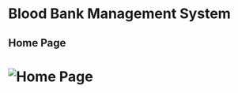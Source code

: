  
# Blood Bank Management System

## Home Page
![Home Page](https://user-images.githubusercontent.com/67548404/162787896-ed10508e-02e6-4b80-8fe5-c64c41ad41a7.jpeg)
=======
